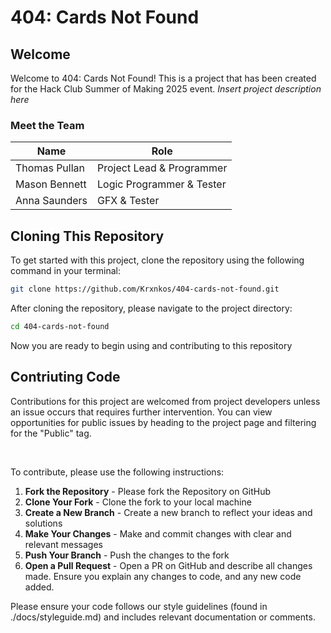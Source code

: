 # 404: Cards Not Found

## Welcome

Welcome to 404: Cards Not Found! This is a project that has been created for the Hack Club Summer of Making 2025 event.
*Insert project description here*

### Meet the Team

| Name          | Role                      |
|---------------|---------------------------|
| Thomas Pullan | Project Lead & Programmer |
| Mason Bennett | Logic Programmer & Tester |
| Anna Saunders | GFX & Tester              |

## Cloning This Repository

To get started with this project, clone the repository using the following command in your terminal:

```sh
git clone https://github.com/Krxnkos/404-cards-not-found.git
```

After cloning the repository, please navigate to the project directory:

```sh
cd 404-cards-not-found
```

Now you are ready to begin using and contributing to this repository

## Contriuting Code

Contributions for this project are welcomed from project developers unless an issue occurs that requires further intervention. You can view opportunities for public issues by heading to the project page and filtering for the "Public" tag.

<br>

To contribute, please use the following instructions:

1. **Fork the Repository** - Please fork the Repository on GitHub
2. **Clone Your Fork** - Clone the fork to your local machine
3. **Create a New Branch** - Create a new branch to reflect your ideas and solutions
4. **Make Your Changes** - Make and commit changes with clear and relevant messages
5. **Push Your Branch** - Push the changes to the fork
6. **Open a Pull Request** - Open a PR on GitHub and describe all changes made. Ensure you explain any changes to code, and any new code added.

Please ensure your code follows our style guidelines (found in ./docs/styleguide.md) and includes relevant documentation or comments.
